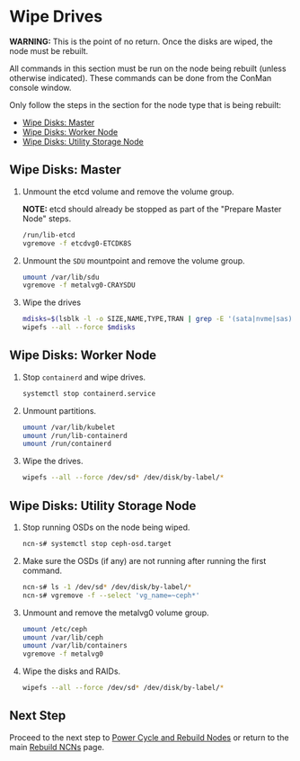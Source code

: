 # Wipe Drives

**WARNING:** This is the point of no return. Once the disks are wiped, the node must be rebuilt.

All commands in this section must be run on the node being rebuilt \(unless otherwise indicated\). These commands can be done from the ConMan console window.

Only follow the steps in the section for the node type that is being rebuilt:

  - [Wipe Disks: Master](#wipe-disks-master)
  - [Wipe Disks: Worker Node](#wipe-disks-worker-node)
  - [Wipe Disks: Utility Storage Node](#wipe-disks-utility-storage-node)

## Wipe Disks: Master

1. Unmount the etcd volume and remove the volume group.

   **NOTE:** etcd should already be stopped as part of the "Prepare Master Node" steps.

   ```bash
   /run/lib-etcd
   vgremove -f etcdvg0-ETCDK8S
   ```

2. Unmount the `SDU` mountpoint and remove the volume group.

   ```bash
   umount /var/lib/sdu
   vgremove -f metalvg0-CRAYSDU
   ```

3. Wipe the drives

   ```bash
   mdisks=$(lsblk -l -o SIZE,NAME,TYPE,TRAN | grep -E '(sata|nvme|sas)' | sort -h | awk '   {print "/dev/" $2}')
   wipefs --all --force $mdisks
   ```

## Wipe Disks: Worker Node

1. Stop `containerd` and wipe drives.

    ```bash
    systemctl stop containerd.service
    ```

1. Unmount partitions.

    ```bash
    umount /var/lib/kubelet
    umount /run/lib-containerd
    umount /run/containerd
    ```

1. Wipe the drives.

    ```bash
    wipefs --all --force /dev/sd* /dev/disk/by-label/*
    ```

## Wipe Disks: Utility Storage Node

1. Stop running OSDs on the node being wiped.

    ```bash
    ncn-s# systemctl stop ceph-osd.target
    ```

2. Make sure the OSDs (if any) are not running after running the first command.

    ```bash
    ncn-s# ls -1 /dev/sd* /dev/disk/by-label/*
    ncn-s# vgremove -f --select 'vg_name=~ceph*'
    ```

3. Unmount and remove the metalvg0 volume group.

   ```bash
   umount /etc/ceph
   umount /var/lib/ceph
   umount /var/lib/containers
   vgremove -f metalvg0
   ```

4. Wipe the disks and RAIDs.

    ```bash
    wipefs --all --force /dev/sd* /dev/disk/by-label/*
    ```

## Next Step 

Proceed to the next step to [Power Cycle and Rebuild Nodes](Power_Cycle_and_Rebuild_Nodes.md) or return to the main [Rebuild NCNs](Rebuild_NCNs.md) page.
